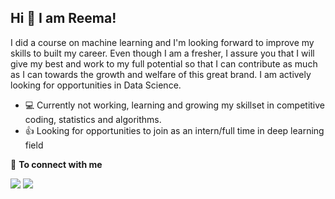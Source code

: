 ## Hi 👋 I am Reema! 

I did a course on machine learning and I'm looking forward to improve my skills to built my career. Even though I am a fresher, I assure you that I will give my best and work to my full potential so that I can contribute as much as I can towards the growth and welfare of this great brand. I am actively looking for opportunities in Data Science. 

- 💻 Currently not working, learning and growing my skillset in competitive coding, statistics and algorithms.
- 👍 Looking for opportunities to join as an intern/full time in deep learning field



🤝 <b>To connect with me</b>


 
[<img src="https://img.shields.io/badge/linkedin-%230077B5.svg?&style=for-the-badge&logo=linkedin&logoColor=white" />](https://www.linkedin.com/in/tharra-reema-a9b391186/)
[<img src="https://img.shields.io/badge/gmail-%23E4405F.svg?&style=for-the-badge&logo=gmail&logoColor=white" />](mail.google.com/mail/u/tharrareema@gmail.com/#inbox?compose=new)



